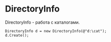 # DirectoryInfo
DirectoryInfo - работа с каталогами.

    DirectoryInfo d = new DirectoryInfo(@"d:\cat");
    d.Create();
